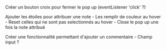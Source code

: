 Créer un bouton croix pour fermer le pop up
(eventListener 'click' ?)

Ajouter les étoiles pour attribuer une note - Les remplir de couleur au hover - Reset celles qui ne sont pas selectionnés au hover - Close le pop up une fois la note attribué

Créer une fonctionnalité permettant d'ajouter un commentaire - Champ input ?
